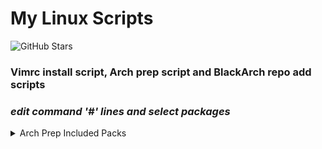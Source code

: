 # My Linux Scripts     

<img alt="GitHub Stars" src="https://img.shields.io/github/stars/MuratSs/my-linux-prep?style=for-the-badge">    

### Vimrc install script, Arch prep script and BlackArch repo add scripts   
   

### ***edit command '#' lines and select packages***

<details>
<summary>Arch Prep Included Packs</summary>
* xclip               
* neovim
* neofetch            
* curl
* yay                 
* ttf-scientifica
* nerd-fonts-hack     
* otf-font-awesome-5-free
* xf86-video-amdgpu   
* nvidia nvidia-utils
* xf86-video-intel    
* xorg
* xorg-xinit          
* bspwm
* picom               
* polybar
* sxhkd               
* arandr
* dmenu               
* rofi
* alacritty           
* nitrogen
* nemo                
* vlc
* sxiv                
* pulseaudio
* pavucontrol         
* mate-utils
* peek                
* mpv
* zathura             
* zathura-pdf-mupdf
* firefox             
* code
* unzip unrar ark tar cabextract p7zip
* cordless-git        
* libreoffice
* htop                
* python
* python-pip          
* go
* rust                
* elixir
* kclac               
* zsh 

</details>
